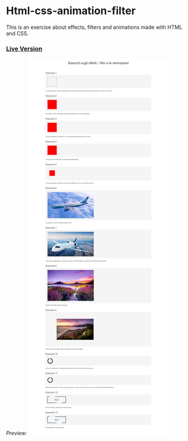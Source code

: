 # Html-css-animation-filter
This is an exercise about effects, filters and animations made with HTML and CSS.

### [Live Version](https://gianluigivitale.github.io/html-css-animation-filter/)

_Preview:_
![Preview](img/preview.jpg "Preview")
